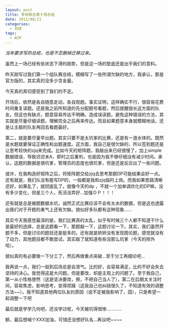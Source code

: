 ```yaml
---
layout: post
title: 多校联合第十场总结
date: 2011/08/11  
categories:
  - 总结
tags:
  - ACM
---
```


_当年要求写的总结，也是不忍删掉迁移过来。_

虽然上一场已经有些状态下滑的趋势，但是这一场的垫底还是出乎我们的意料。

昨天刚写过我们第一个组队赛总结，模糊写了一些所谓欠缺的地方，我承认，那是官方版的，其实真的没多少含金量。

<!--more-->

今天真的真切感受到了我们的不足。

开场后，依然是各自随意走动，各自观题。事实证明，这样确实不行，很容易花费时间重复读题。还是我之前所知道的先分配题号看题，然后提醒擅长这方面的队友。但这也有缺点，题意容易传达不明确，造成误读题。避免这种错误的方法，其实就是尽量仔细读题，理解完全之后再来传达。而且如果题意本身就模糊地话，还是让主敲的队友再回去看题最好。

第二，就是要尽量早出题。其实只要不是太坑爹的比赛，还是有一道水体的。既然是水题就要保证正确性和出题速度。这方面，我自己是很欠缺的，所以签到题还是让思考较快的zjq来完成。比如今天的矩阵题，我敲出来已经很慢了，加上simple数据错误，导致迟迟未A，即时之后重判，也是因为我不够仔细没有减少时间。承认，这题的数据是很坑爹，管理员的态度也很坑爹，但是还是反应出了一些问题。

或许，在我构造好矩阵之后，将矩阵题交给zjq去思考那题DP可能结果会好一点。还有就是，我们队没有能写DP的，一般都是我和zjq临时上岗。而我如果思路清晰还好，如果乱了，就彻底乱了。就像今天的dp ，不就一个加单调优化的DP嘛，没有多少变化，但是三个人，死活没弄好...加强ＤＰ！！！

还有就是总是被题数据水坑，诚然正式比赛应该不会有太水的数据，但是这也透露出我们对于开题的勇气上还有欠缺。貌似好多队都有这种现象……

其实今天我感觉最深的是，我们比赛真的太乱，似乎有时候三个人都不知道干什么是最好的选择，总是这题看一下，那题敲一下，这题讨论一下。其实，我们虽然开题不多，但是讨论的题目还是挺多的。还有就是娇娇没有发现图论题，感觉就没有了动力，其他题目都不敢尝试，其实敲了就知道有些没那么坑爹（今天的除外哈）。

貌似真的有必要做一下分工了，然后再做重点突破…至于分工再细论吧…

我再说一点，我们一般到后场总是会泄气。比的好，会容易满足，比的不好会失去坚持的决心。我觉得这是大问题。但是要改，却是主观上的问题了。至于我自己，第一从小性格使然（这是坚决要改，擦，不把自己当人了），第二在后期太关注时间，容易焦虑，影响思考，变得烦躁（这我自己也纠结很久了，不知道有效的调整方法~~）。我不知道其他两位队友的原因（说不定被我影响了，囧），只是希望一起调整一下吧

最后就是学学几何吧，还没学过呢，今天被坑得很惨…………

额，最后想喊个XXX加油，可惜还没想好队名...再议吧~~~~
